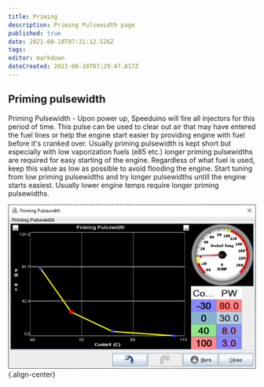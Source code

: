 ```yaml
---
title: Priming
description: Priming Pulsewidth page
published: true
date: 2021-08-10T07:31:12.526Z
tags: 
editor: markdown
dateCreated: 2021-08-10T07:29:47.817Z
---
```


Priming pulsewidth
--------

Priming Pulsewidth - Upon power up, Speeduino will fire all injectors for this period of time. This pulse can be used to clear out air that may have entered the fuel lines or help the engine start easier by providing engine with fuel before it's cranked over. Usually priming pulsewidth is kept short but especially with low vaporization fuels (e85 etc.) longer priming pulsewidths are required for easy starting of the engine. Regardless of what fuel is used, keep this value as low as possible to avoid flooding the engine. Start tuning from low priming pulsewidths and try longer pulsewidths untill the engine starts easiest. Usually lower engine temps require longer priming pulsewidths.

![priming.png](/priming.png){.align-center}
